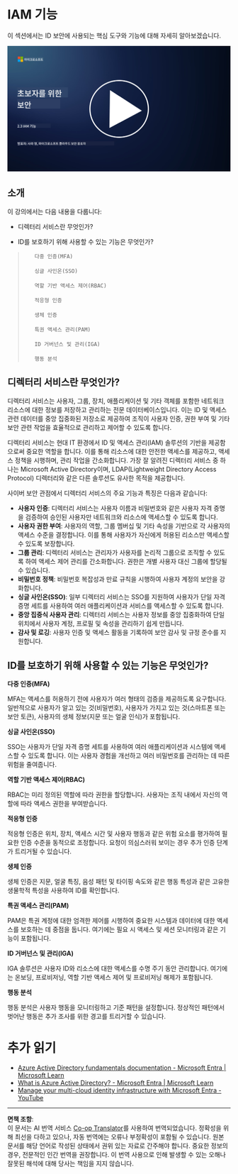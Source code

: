 <!--
CO_OP_TRANSLATOR_METADATA:
{
  "original_hash": "bf0b8a54f2c69951744df5a94bc923f7",
  "translation_date": "2025-09-03T18:59:26+00:00",
  "source_file": "2.3 IAM capabilities.md",
  "language_code": "ko"
}
-->
# IAM 기능

이 섹션에서는 ID 보안에 사용되는 핵심 도구와 기능에 대해 자세히 알아보겠습니다.

[![Watch the video](../../translated_images/2-3_placeholder.627bdd56f0e6915d1c44f876715c48e2b27507edc096c3e5fe6c3b228fdd4cf5.ko.png)](https://learn-video.azurefd.net/vod/player?id=330158a0-95ef-434b-b308-6fc41eab4bd5)

## 소개

이 강의에서는 다음 내용을 다룹니다:

 - 디렉터리 서비스란 무엇인가?
      
     
    
 - ID를 보호하기 위해 사용할 수 있는 기능은 무엇인가?
>
>        다중 인증(MFA)
> 
>        싱글 사인온(SSO)
> 
>        역할 기반 액세스 제어(RBAC)
> 
>        적응형 인증
> 
>        생체 인증
> 
>        특권 액세스 관리(PAM)
> 
>        ID 거버넌스 및 관리(IGA)
> 
>        행동 분석

## 디렉터리 서비스란 무엇인가?

디렉터리 서비스는 사용자, 그룹, 장치, 애플리케이션 및 기타 객체를 포함한 네트워크 리소스에 대한 정보를 저장하고 관리하는 전문 데이터베이스입니다. 이는 ID 및 액세스 관련 데이터를 중앙 집중화된 저장소로 제공하여 조직이 사용자 인증, 권한 부여 및 기타 보안 관련 작업을 효율적으로 관리하고 제어할 수 있도록 합니다.

디렉터리 서비스는 현대 IT 환경에서 ID 및 액세스 관리(IAM) 솔루션의 기반을 제공함으로써 중요한 역할을 합니다. 이를 통해 리소스에 대한 안전한 액세스를 제공하고, 액세스 정책을 시행하며, 관리 작업을 간소화합니다. 가장 잘 알려진 디렉터리 서비스 중 하나는 Microsoft Active Directory이며, LDAP(Lightweight Directory Access Protocol) 디렉터리와 같은 다른 솔루션도 유사한 목적을 제공합니다.

사이버 보안 관점에서 디렉터리 서비스의 주요 기능과 특징은 다음과 같습니다:

 - **사용자 인증**: 디렉터리 서비스는 사용자 이름과 비밀번호와 같은 사용자 자격 증명을 검증하여 승인된 사용자만 네트워크와 리소스에 액세스할 수 있도록 합니다.
 - **사용자 권한 부여**: 사용자의 역할, 그룹 멤버십 및 기타 속성을 기반으로 각 사용자의 액세스 수준을 결정합니다. 이를 통해 사용자가 자신에게 허용된 리소스만 액세스할 수 있도록 보장합니다.
 - **그룹 관리**: 디렉터리 서비스는 관리자가 사용자를 논리적 그룹으로 조직할 수 있도록 하여 액세스 제어 관리를 간소화합니다. 권한은 개별 사용자 대신 그룹에 할당될 수 있습니다.
 - **비밀번호 정책**: 비밀번호 복잡성과 만료 규칙을 시행하여 사용자 계정의 보안을 강화합니다.
 - **싱글 사인온(SSO)**: 일부 디렉터리 서비스는 SSO를 지원하여 사용자가 단일 자격 증명 세트를 사용하여 여러 애플리케이션과 서비스를 액세스할 수 있도록 합니다.
 - **중앙 집중식 사용자 관리**: 디렉터리 서비스는 사용자 정보를 중앙 집중화하여 단일 위치에서 사용자 계정, 프로필 및 속성을 관리하기 쉽게 만듭니다.
 - **감사 및 로깅**: 사용자 인증 및 액세스 활동을 기록하여 보안 감사 및 규정 준수를 지원합니다.

## ID를 보호하기 위해 사용할 수 있는 기능은 무엇인가?

**다중 인증(MFA)**

MFA는 액세스를 허용하기 전에 사용자가 여러 형태의 검증을 제공하도록 요구합니다. 일반적으로 사용자가 알고 있는 것(비밀번호), 사용자가 가지고 있는 것(스마트폰 또는 보안 토큰), 사용자의 생체 정보(지문 또는 얼굴 인식)가 포함됩니다.

**싱글 사인온(SSO)**

SSO는 사용자가 단일 자격 증명 세트를 사용하여 여러 애플리케이션과 시스템에 액세스할 수 있도록 합니다. 이는 사용자 경험을 개선하고 여러 비밀번호를 관리하는 데 따른 위험을 줄여줍니다.

**역할 기반 액세스 제어(RBAC)**

RBAC는 미리 정의된 역할에 따라 권한을 할당합니다. 사용자는 조직 내에서 자신의 역할에 따라 액세스 권한을 부여받습니다.

**적응형 인증**

적응형 인증은 위치, 장치, 액세스 시간 및 사용자 행동과 같은 위험 요소를 평가하여 필요한 인증 수준을 동적으로 조정합니다. 요청이 의심스러워 보이는 경우 추가 인증 단계가 트리거될 수 있습니다.

**생체 인증**

생체 인증은 지문, 얼굴 특징, 음성 패턴 및 타이핑 속도와 같은 행동 특성과 같은 고유한 생물학적 특성을 사용하여 ID를 확인합니다.

**특권 액세스 관리(PAM)**

PAM은 특권 계정에 대한 엄격한 제어를 시행하여 중요한 시스템과 데이터에 대한 액세스를 보호하는 데 중점을 둡니다. 여기에는 필요 시 액세스 및 세션 모니터링과 같은 기능이 포함됩니다.

**ID 거버넌스 및 관리(IGA)**

IGA 솔루션은 사용자 ID와 리소스에 대한 액세스를 수명 주기 동안 관리합니다. 여기에는 온보딩, 프로비저닝, 역할 기반 액세스 제어 및 프로비저닝 해제가 포함됩니다.

**행동 분석**

행동 분석은 사용자 행동을 모니터링하고 기준 패턴을 설정합니다. 정상적인 패턴에서 벗어난 행동은 추가 조사를 위한 경고를 트리거할 수 있습니다.

# 추가 읽기
- [Azure Active Directory fundamentals documentation - Microsoft Entra | Microsoft Learn](https://learn.microsoft.com/azure/active-directory/fundamentals/?WT.mc_id=academic-96948-sayoung)
- [What is Azure Active Directory? - Microsoft Entra | Microsoft Learn](https://learn.microsoft.com/azure/active-directory/fundamentals/whatis?WT.mc_id=academic-96948-sayoung)
- [Manage your multi-cloud identity infrastructure with Microsoft Entra - YouTube](https://www.youtube.com/watch?v=9qQiq3wTS2Y&list=PLXtHYVsvn_b_gtX1-NB62wNervQx1Fhp4&index=18)

---

**면책 조항**:  
이 문서는 AI 번역 서비스 [Co-op Translator](https://github.com/Azure/co-op-translator)를 사용하여 번역되었습니다. 정확성을 위해 최선을 다하고 있으나, 자동 번역에는 오류나 부정확성이 포함될 수 있습니다. 원본 문서를 해당 언어로 작성된 상태에서 권위 있는 자료로 간주해야 합니다. 중요한 정보의 경우, 전문적인 인간 번역을 권장합니다. 이 번역 사용으로 인해 발생할 수 있는 오해나 잘못된 해석에 대해 당사는 책임을 지지 않습니다.  
